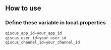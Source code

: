 ## How to use
### Define these variable in local.properties
```kotlin
qiscus_app_id=your_app_id
qiscus_user_id=your_user_id
qiscus_channel_id=your_channel_id
```
